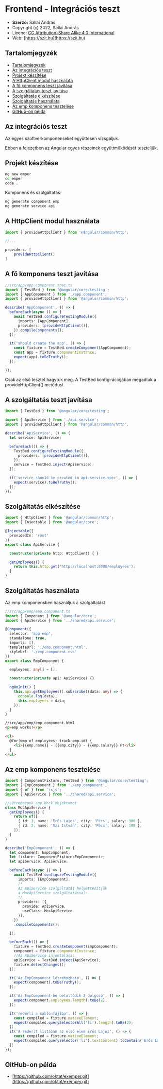 # Frontend - Integrációs teszt

* **Szerző:** Sallai András
* Copyright (c) 2022, Sallai András
* Licenc: [CC Attribution-Share Alike 4.0 International](https://creativecommons.org/licenses/by-sa/4.0/)
* Web: [https://szit.hu](https://szit.hu)

## Tartalomjegyzék

* [Tartalomjegyzék](#tartalomjegyzék)
* [Az integrációs teszt](#az-integrációs-teszt)
* [Projekt készítése](#projekt-készítése)
* [A HttpClient modul használata](#a-httpclient-modul-használata)
* [A fő komponens teszt javítása](#a-fő-komponens-teszt-javítása)
* [A szolgáltatás teszt javítása](#a-szolgáltatás-teszt-javítása)
* [Szolgáltatás elkészítése](#szolgáltatás-elkészítése)
* [Szolgáltatás használata](#szolgáltatás-használata)
* [Az emp komponens tesztelése](#az-emp-komponens-tesztelése)
* [GitHub-on példa](#github-on-példa)

## Az integrációs teszt

Az egyes szoftverkomponenseket együttesen vizsgáljuk.

Ebben a fejezetben az Angular egyes részeinek együttműködését teszteljük.

## Projekt készítése

```cmd
ng new emper
cd emper
code .
```

Komponens és szolgáltatás:

```cmd
ng generate component emp
ng generate service api
```

## A HttpClient modul használata

```typescript
import { provideHttpClient } from '@angular/common/http';

//...

providers: [
    provideHttpClient()
]
```

## A fő komponens teszt javítása

```typescript
//src/app/app.component.spec.ts
import { TestBed } from '@angular/core/testing';
import { AppComponent } from './app.component';
import { provideHttpClient } from '@angular/common/http';

describe('AppComponent', () => {
  beforeEach(async () => {
    await TestBed.configureTestingModule({
      imports: [AppComponent],
      providers: [provideHttpClient()],
    }).compileComponents();
  });

  it('should create the app', () => {
    const fixture = TestBed.createComponent(AppComponent);
    const app = fixture.componentInstance;
    expect(app).toBeTruthy();
  });

});
```

Csak az első tesztet hagytuk meg. A TestBed konfigirációjában megadtuk a provideHttpClient() metódust.

## A szolgáltatás teszt javítása

```typescript
import { TestBed } from '@angular/core/testing';

import { ApiService } from './api.service';
import { provideHttpClient } from '@angular/common/http';

describe('ApiService', () => {
  let service: ApiService;

  beforeEach(() => {
    TestBed.configureTestingModule({
      providers: [provideHttpClient()],
    });
    service = TestBed.inject(ApiService);
  });

  it('service should be created in api.service.spec', () => {
    expect(service).toBeTruthy();
  });
});
```

## Szolgáltatás elkészítése

```typescript
import { HttpClient } from '@angular/common/http';
import { Injectable } from '@angular/core';

@Injectable({
  providedIn: 'root'
})
export class ApiService {

  constructor(private http: HttpClient) { }

  getEmployees() {
    return this.http.get('http://localhost:8000/employees');
  }
}
```

## Szolgáltatás használata

Az emp komponensben használjuk a szolgáltatást

```typescript
//src/app/emp/emp.component.ts
import { Component } from '@angular/core';
import { ApiService } from '../shared/api.service';

@Component({
  selector: 'app-emp',
  standalone: true,
  imports: [],
  templateUrl: './emp.component.html',
  styleUrl: './emp.component.css'
})
export class EmpComponent {

  employees: any[] = [];

  constructor(private api: ApiService) {}

  ngOnInit() {
    this.api.getEmployees().subscribe((data: any) => {
      console.log(data);
      this.employees = data;
    });
  }
}
```

```html
//src/app/emp/emp.component.html
<p>emp works!</p>

<ul>
  @for(emp of employees; track emp.id) {
    <li>{{emp.name}} - {{emp.city}} - {{emp.salary}} Ft</li>
  }
</ul>
```

## Az emp komponens tesztelése

```typescript
import { ComponentFixture, TestBed } from '@angular/core/testing';
import { EmpComponent } from './emp.component';
import { of } from 'rxjs';
import { ApiService } from '../shared/api.service';

//Létrehozunk egy Mock objektumot
class MocApiService {
  getEmployees() {
    return of([
      { id: 1, name: 'Erős Lajos', city: 'Pécs', salary: 300 },
      { id: 2, name: 'Szi István', city: 'Pécs', salary: 100 },
    ]);
  }
}

describe('EmpComponent', () => {
  let component: EmpComponent;
  let fixture: ComponentFixture<EmpComponent>;
  let apiService: ApiService;

  beforeEach(async () => {
    await TestBed.configureTestingModule({
      imports: [EmpComponent],
      /*
      Az ApiService szolgáltatás helyettesítjük
      a MocApiService szolgáltatással:
      */
      providers: [{ 
        provide: ApiService, 
        useClass: MocApiService
      }],
    })
    .compileComponents();

  });

  beforeEach(() => {
    fixture = TestBed.createComponent(EmpComponent);
    component = fixture.componentInstance;
    //Az ApiService injektálása:
    apiService = TestBed.inject(ApiService);
    fixture.detectChanges();
  });

  it('Az EmpComponent létrehozható', () => {
    expect(component).toBeTruthy();
  });

  it('Az EmpComponent-be betöltődik 2 dolgozó', () => {
    expect(component.employees.length).toBe(2);
  });

  it('rederli a sablonfájlba', () => {
    const compiled = fixture.nativeElement;
    expect(compiled.querySelectorAll('li').length).toBe(2);
  })
  it('A rederlt listában az első elem Erős Lajos', () => {
    const compiled = fixture.nativeElement;
    expect(compiled.querySelector('li').textContent).toContain('Erős Lajos');
  })
});
```

## GitHub-on példa

* [https://github.com/oktat/exemper.git](https://github.com/oktat/exemper.git)

